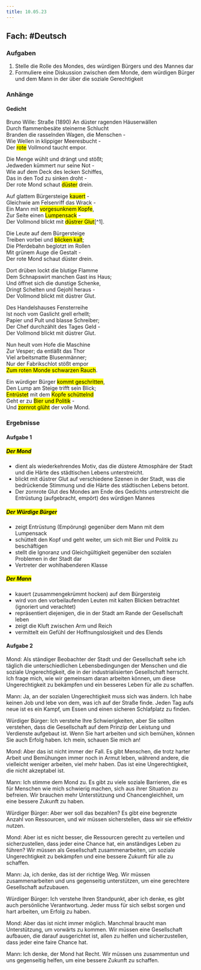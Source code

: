 ```yaml
---
title: 10.05.23
---
```

## Fach: #Deutsch

### Aufgaben

1. Stelle die Rolle des Mondes, des würdigen Bürgers und des Mannes dar
2. Formuliere eine Diskussion zwischen dem Monde, dem würdigen Bürger und dem Mann in der über die soziale Gerechtigkeit 

### Anhänge

#### Gedicht

Bruno Wille: Straße (1890)
An düster ragenden Häuserwällen  
Durch flammenbesäte steinerne Schlucht  
Branden die rasselnden Wagen, die Menschen -  
Wie Wellen in klippiger Meeresbucht -  
Der <mark class="hltr-pink">rote</mark> Vollmond taucht empor.  
  
Die Menge wühlt und drängt und stößt;  
Jedweden kümmert nur seine Not -  
Wie auf dem Deck des lecken Schiffes,  
Das in den Tod zu sinken droht -  
Der rote Mond schaut <mark class="hltr-pink">düster</mark> drein.  
  
Auf glattem Bürgersteige <mark class="hltr-blue">kauert</mark> -  
Gleichwie am Felsenriff das Wrack -  
Ein Mann mit <mark class="hltr-blue">vorgesunknem Kopfe</mark>,  
Zur Seite einen <mark class="hltr-blue">Lumpensack</mark> -  
Der Vollmond blickt mit <mark class="hltr-pink">düstrer Glut</mark>[^1]. 
  
Die Leute auf dem Bürgersteige  
Treiben vorbei und <mark class="hltr-blue">blicken kalt</mark>;  
Die Pferdebahn beglotzt im Rollen  
Mit grünem Auge die Gestalt -  
Der rote Mond schaut düster drein.  
  
Dort drüben lockt die blutige Flamme  
Dem Schnapswirt manchen Gast ins Haus;  
Und öffnet sich die dunstige Schenke,  
Dringt Schelten und Gejohl heraus -  
Der Vollmond blickt mit düstrer Glut.  
  
Des Handelshauses Fensterreihe  
Ist noch vom Gaslicht grell erhellt;  
Papier und Pult und blasse Schreiber;  
Der Chef durchzählt des Tages Geld -  
Der Vollmond blickt mit düstrer Glut.  
  
Nun heult vom Hofe die Maschine  
Zur Vesper; da entläßt das Thor  
Viel arbeitsmatte Blusenmänner;  
Nur der Fabrikschlot stößt empor  
<mark class="hltr-pink">Zum roten Monde schwarzen Rauch</mark>.  
  
Ein würdiger Bürger <mark class="hltr-orange">kommt geschritten</mark>,  
Den Lump am Steige trifft sein Blick;  
<mark class="hltr-orange">Entrüstet</mark> mit dem <mark class="hltr-orange">Kopfe schüttelnd</mark>  
Geht er zu <mark class="hltr-orange">Bier und Politik</mark> -  
Und <mark class="hltr-pink">zornrot glüht</mark> der volle Mond.

### Ergebnisse

#### Aufgabe 1

##### <mark class="hltr-pink">Der Mond</mark>

- dient als wiederkehrendes Motiv, das die düstere Atmosphäre der Stadt und die Härte des städtischen Lebens unterstreicht.
- blickt mit düstrer Glut auf verschiedene Szenen in der Stadt, was die bedrückende Stimmung und die Härte des städtischen Lebens betont.
- Der zornrote Glut des Mondes am Ende des Gedichts unterstreicht die Entrüstung (aufgebracht, empört) des würdigen Mannes

##### <mark class="hltr-orange">Der Würdige Bürger</mark>

- zeigt Entrüstung (Empörung) gegenüber dem Mann mit dem Lumpensack
- schüttelt den Kopf und geht weiter, um sich mit Bier und Politik zu beschäftigen
- stellt die Ignoranz und Gleichgültigkeit gegenüber den sozialen Problemen in der Stadt dar
- Vertreter der wohlhabenderen Klasse

##### <mark class="hltr-blue">Der Mann</mark>

- kauert (zusammengekrümmt hocken) auf dem Bürgersteig
- wird von den vorbeilaufenden Leuten mit kalten Blicken betrachtet (ignoriert und verachtet)
- repräsentiert diejenigen, die in der Stadt am Rande der Gesellschaft leben
- zeigt die Kluft zwischen Arm und Reich
- vermittelt ein Gefühl der Hoffnungslosigkeit und des Elends

#### Aufgabe 2

Mond: Als ständiger Beobachter der Stadt und der Gesellschaft sehe ich täglich die unterschiedlichen Lebensbedingungen der Menschen und die soziale Ungerechtigkeit, die in der industrialisierten Gesellschaft herrscht. Ich frage mich, wie wir gemeinsam daran arbeiten können, um diese Ungerechtigkeit zu bekämpfen und ein besseres Leben für alle zu schaffen.

Mann: Ja, an der sozialen Ungerechtigkeit muss sich was ändern. Ich habe keinen Job und lebe von dem, was ich auf der Straße finde. Jeden Tag aufs neue ist es ein Kampf, um Essen und einen sicheren Schlafplatz zu finden.

Würdiger Bürger: Ich verstehe Ihre Schwierigkeiten, aber Sie sollten verstehen, dass die Gesellschaft auf dem Prinzip der Leistung und Verdienste aufgebaut ist. Wenn Sie hart arbeiten und sich bemühen, können Sie auch Erfolg haben. Ich mein, schauen Sie mich an!

Mond: Aber das ist nicht immer der Fall. Es gibt Menschen, die trotz harter Arbeit und Bemühungen immer noch in Armut leben, während andere, die vielleicht weniger arbeiten, viel mehr haben. Das ist eine Ungerechtigkeit, die nicht akzeptabel ist.

Mann: Ich stimme dem Mond zu. Es gibt zu viele soziale Barrieren, die es für Menschen wie mich schwierig machen, sich aus ihrer Situation zu befreien. Wir brauchen mehr Unterstützung und Chancengleichheit, um eine bessere Zukunft zu haben.

Würdiger Bürger: Aber wer soll das bezahlen? Es gibt eine begrenzte Anzahl von Ressourcen, und wir müssen sicherstellen, dass wir sie effektiv nutzen.

Mond: Aber ist es nicht besser, die Ressourcen gerecht zu verteilen und sicherzustellen, dass jeder eine Chance hat, ein anständiges Leben zu führen? Wir müssen als Gesellschaft zusammenarbeiten, um soziale Ungerechtigkeit zu bekämpfen und eine bessere Zukunft für alle zu schaffen.

Mann: Ja, ich denke, das ist der richtige Weg. Wir müssen zusammenarbeiten und uns gegenseitig unterstützen, um eine gerechtere Gesellschaft aufzubauen.

Würdiger Bürger: Ich verstehe Ihren Standpunkt, aber ich denke, es gibt auch persönliche Verantwortung. Jeder muss für sich selbst sorgen und hart arbeiten, um Erfolg zu haben.

Mond: Aber das ist nicht immer möglich. Manchmal braucht man Unterstützung, um vorwärts zu kommen. Wir müssen eine Gesellschaft aufbauen, die darauf ausgerichtet ist, allen zu helfen und sicherzustellen, dass jeder eine faire Chance hat.

Mann: Ich denke, der Mond hat Recht. Wir müssen uns zusammentun und uns gegenseitig helfen, um eine bessere Zukunft zu schaffen.